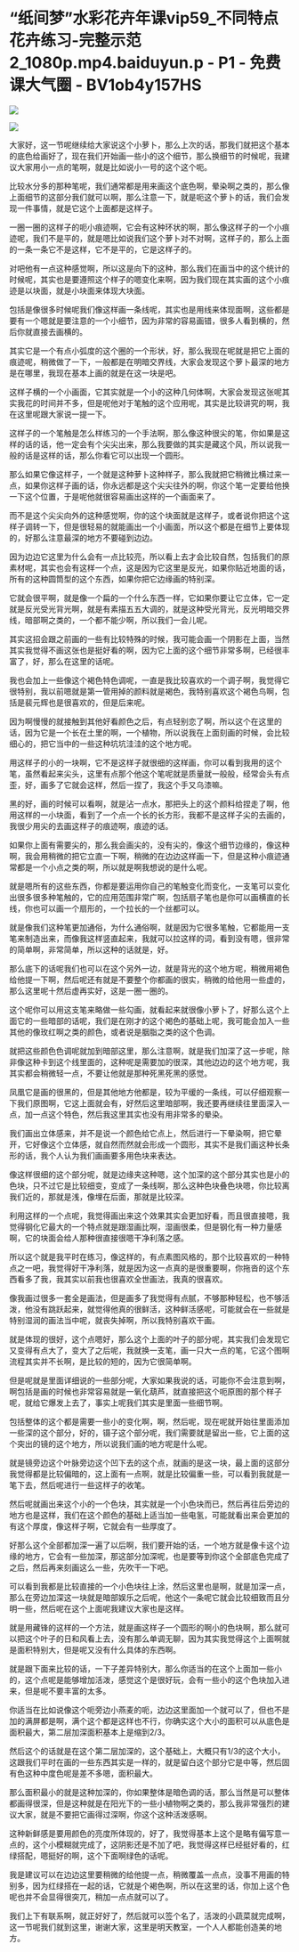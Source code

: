 # “纸间梦”水彩花卉年课vip59_不同特点花卉练习-完整示范2_1080p.mp4.baiduyun.p - P1 - 免费课大气圈 - BV1ob4y157HS

![](img/5998a5d68af3b3e09262df0397cb4ff0_0.png)

![](img/5998a5d68af3b3e09262df0397cb4ff0_1.png)

大家好，这一节呢继续给大家说这个小萝卜，那么上次的话，那我们就把这个基本的底色给画好了，现在我们开始画一些小的这个细节，那么换细节的时候呢，我建议大家用小一点的笔啊，就是比如说小一号的这个这个呃。

比较水分多的那种笔呢，我们通常都是用来画这个底色啊，晕染啊之类的，那么像上面细节的这部分我们就可以啊，那么注意一下，就是呃这个萝卜的话，我们会发现一件事情，就是它这个上面都是这样子。

一圈一圈的这样子的呃小痕迹啊，它会有这种环状的啊，那么像这样子的一个小痕迹呢，我们不是平的，就是嗯比如说我们这个萝卜对不对啊，这样子的，那么上面的一条一条它不是这样，它不是平的，它是这样子的。

对吧他有一点这种感觉啊，所以这是向下的这种，那么我们在画当中的这个统计的时候呢，其实也是要遵照这个样子的嗯变化来啊，因为我们现在其实画的这个小痕迹是以块面，就是小块面来体现大块面。

包括是像很多时候呢我们像这样画一条线呢，其实也是用线来体现面啊，这些都是要有一个嗯就是要注意的一个小细节，因为非常的容易画错，很多人看到横的，然后你就直接去画横的。

其实它是一个有点小弧度的这个圈的一个形状，好，那么我现在呢就是把它上面的痕迹呢，稍微做了一下，一般都是在明暗交界线，大家会发现这个萝卜最深的地方是在哪里，我现在基本上画的就是在这一块是吧。

这样子横的一个小画面，它其实就是一个小的这种几何体啊，大家会发现这张呢其实我花的时间并不多，但是呢他对于笔触的这个应用呢，其实是比较讲究的啊，我在这里呢跟大家说一提一下。

这样子的一个笔触是怎么样练习的一个手法啊，那么像这种很尖的笔，你如果是这样的话的话，他一定会有个尖尖出来，那么我要做的其实是藏这个风，所以说我一般的话是这样的话，那么你看它可以出现一个圆形。

那么如果它像这样子，一个就是这种萝卜这种样子，那么我就把它稍微比横过来一点，如果你这样子画的话，你永远都是这个尖尖往外的啊，你这个笔一定要给他换一下这个位置，于是呢他就很容易画出这样的一个画面来了。

而不是这个尖尖向外的这种感觉啊，你的这个块面就是这样子，或者说你把这个这样子调转一下，但是很轻易的就能画出一个小画面，所以这个都是在细节上要体现的，好那么注意最深的地方不要碰到边边。

因为边边它这里为什么会有一点比较亮，所以看上去才会比较自然，包括我们的原素材呢，其实也会有这样一个点，这是因为它这里是反光，如果你贴近地面的话，所有的这种圆筒型的这个东西，如果你把它边缘画的特别深。

它就会很平啊，就是像一个扁的一个什么东西一样，它如果你要让它立体，它一定就是反光受光背光啊，就是有素描五五大调的，就是这种受光背光，反光明暗交界线，暗部啊之类的，一个都不能少啊，所以我们一会儿呢。

其实这招会跟之前画的一些有比较特殊的时候，我可能会画一个阴影在上面，当然其实我觉得不画这张也是挺好看的啊，因为它上面的这个细节非常多啊，已经很丰富了，好，那么在这里的话呢。

我也会加上一些像这个褐色特色调呢，一直是我比较喜欢的一个调子啊，我觉得它很特别，我以前嗯就是第一管用掉的颜料就是褐色，我特别喜欢这个褐色鸟啊，包括是裴元辉也是很喜欢的，但是后来呢。

因为啊慢慢的就接触到其他好看颜色之后，有点轻别恋了啊，所以这个在这里的话，因为它是一个长在土里的啊，一个植物，所以说我在上面刻画的时候，会比较细心的，把它当中的一些这种坑坑洼洼的这个地方呢。

用这样子的小的一块啊，它不是这样子就很细的这样画，你可以看到我用的这个笔，虽然看起来尖头，这里有点那个他这个笔呢就是质量就一般般，经常会头有点歪，好，画多了它就会这样，然后一捏了，我这个手又乌漆嘛。

黑的好，画的时候可以看啊，就是沾一点水，那把头上的这个颜料给捏走了啊，他用这样的一小块面，看到了一个点一个长的长方形，我都不是这样子尖的去画的，我很少用尖的去画这样子的痕迹啊，痕迹的话。

如果你上面有需要尖的，那么我会画尖的，没有尖的，像这个细节边缘的，像这种啊，我会用稍微的把它立直一下啊，稍微的在边边这样画一下，但是这种小痕迹通常都是一个小点之类的啊，所以就是啊我想说的是什么呢。

就是嗯所有的这些东西，你都是要运用你自己的笔触变化而变化，一支笔可以变化出很多很多种笔触的，它的应用范围非常广啊，包括扇子笔也是你可以画横直的长线，你也可以画一个扇形的，一个拉长的一个丝都可以。

就是像我们这种笔更加通俗，为什么通俗啊，就是因为它很多笔触，它都能用一支笔来制造出来，而像我这样竖直起来，我就可以拉这样的词，看到没有嗯，很非常的简单啊，非常简单，所以这种的话就是，好。

那么底下的话呢我们也可以在这个另外一边，就是背光的这个地方呢，稍微用褐色给他提一下啊，然后呢还有就是不要整个你都画的很实，稍微的给他用一些虚的，那么这里呢十然后虚再实好，这是一圈一圈的。

这个呢你可以用这支笔来略做一些勾画，就看起来就很像小萝卜了，好那么这个上面它的一些暗部的话呢，我们是在刚才的这个褐色的基础上呢，我可能会加入一些其他的像玫红啊之类的颜色，或者说是胭脂之类的这个色调。

就把这些颜色色调呢就加到暗部这里，那么注意啊，就是我们加深了这一步呢，除非像这种卡到这个线里面的，这种呢是需要加的很深，其他边边的这个地方呢，我其实都会稍微轻一点，不要让他就是那种死黑死黑的感觉。

凤凰它是画的很黑的，但是其他地方他都是，较为平缓的一条线，可以仔细观察一下我们原图啊，它这上面就会有，好然后这里暗部啊，我还要再继续往里面深入一点，加一点这个特色，然后我这里其实也没有用非常多的晕染。

我们画出立体感来，并不是说一个颜色给它点上，然后进行一下晕染啊，把它晕开，它好像这个立体感，就自然而然就会形成一个圆形，其实不是我们画这种长条形的话，我个人认为我们画画要多用色块来表达。

像这样很细的这个部分呢，就是边缘夹这种嗯，这个加深的这个部分其实也是小的色块，只不过它是比较细变，变成了一条线啊，那么这种色块叠色块嗯，你比较离我们近的，那就是浅，像埋在后面，那就是比较深。

利用这样的一个点呢，我觉得画出来这个效果其实会更加好看，而且很直接嗯，我觉得钢化它最大的一个特点就是跟湿画比啊，湿画很柔，但是钢化有一种力量感啊，它的块面会给人那种很直接很嗯干净利落之感。

所以这个就是我平时在练习，像这样的，有点素图风格的，那个比较喜欢的一种特点之一吧，我觉得好干净利落，就是因为这一点真的是很重要啊，你拖沓的这个东西看多了我，我其实以前我也很喜欢全世画法，我真的很喜欢。

像我画过很多一套全是画法，但是画多了我觉得有点腻，不够那种轻松，也不够活泼，他没有跳跃起来，就觉得他真的很鲜活，这种鲜活感呢，可能就会在一些就是特别湿润的画法当中呢，就丧失掉啊，所以我特别喜欢干画。

就是体现的很好，这个点嗯好，那么这个上面的叶子的部分呢，其实我们会发现它又变得有点大了，变大了之后呢，我就换一支笔，画一只大一点的笔，它这个图啊流程其实并不长啊，是比较的短的，因为它很简单啊。

但是呢就是里面详细说的一些部分呢，大家如果我说的话，可能你不会注意到啊，啊包括是画的时候也非常容易就是一氧化葫芦，就直接把这个呃原图的那个样子呢，就给它爆发上去了，事实上呢我们其实是里面一些细节啊。

包括整体的这个都是需要一些小的变化啊，啊，然后呢，现在呢就开始往里面添加一些深的这个部分，好的，镊子这个部分呢，我们需要就是留出一些，它上面的这个突出的镜的这个地方，所以说我们画的地方呢是什么呢。

就是镜旁边这个叶脉旁边这个凹下去的这个点，就画的是这一块，最上面的这部分我觉得都是比较偏暗的，这上面有一点啊，就是比较偏重一些，可以看到我就是一笔下去，然后呢进行一些这样子的收笔。

然后呢就画出来这个小的一个色块，其实就是一个小色块而已，然后再往后旁边的地方也是这样，我们在这个颜色的基础上适当加一些电氢，可能就看出来会更加的有这个厚度，像这样子啊，它就会有一些厚度了。

好那么这个全部都加深一遍了以后啊，我们要开始的话，一个地方就是像卡这个边缘的地方，它会有一些加深，那这部分加深呢，也是要等到你这个全部底色完成了之后，然后再来刻画这么一些，先吹干一下吧。

可以看到我都是比较直接的一个小色块往上涂，然后这里也是啊，就是加深一点，那么在旁边加深这一块就是暗部娱乐之后呢，他这个一条呢它就会比较细致而且分明一些，然后呢在这个上面呢我建议大家也是这样。

就是用藏锋的这样的一个方法，就是画这样子一个圆形的啊小的色块啊，那么就可以把这个叶子的日和风看上去，没有那么单调无聊，因为其实我觉得这个上面啊就是面积特别大，但是呢又没有什么具体的东西啊。

就是跟下面来比较的话，一下子差异特别大，那么你适当的在这个上面加一些小的，这个点呢是能够增加活泼，感觉这个是很好玩，会有一些小的这个色块加入进来，但是呢不要丰富的太多。

你适当在比如说像这个呃旁边小燕麦的呃，边边这里面加一个就可以了，但也不是加的满屏都是啊，满个这个都是这样也不行，你确实这个大小的面积可以从底色是面积最大，第二层加深面积基本上是缩到2/3。

然后这个的话就是在这个第二层加深的，这个基础上，大概只有1/3的这个大小，这跟我们平时在画的一些东西其实是一样的，就是留白这个部分它是中等，然后固有色这种中度色呢是差不多嗯，面积最大。

那么面积最小的就是这种加深的，你如果整体是暗色调的话，那么当然是可以整体都画得很深，但是这种就是在阳光下的一些小植物啊之类的，那么我非常强烈的建议大家，就是不要把它画得过深啊，你这个这种活泼感啊。

这种新鲜感是要用颜色的亮度所体现的，好了，我觉得基本上这个是略有偏写意一点的，这个小模糊就完成了，这阴影还是不加了吧，我觉得这样已经挺好看的，红绿搭配，嗯挺好的啊，这个下面啊绿色的话呢。

我是建议可以在边边这里要稍微的给他提一点，稍微覆盖一点点，没事不用画的特别多，因为红绿搭在一起的话，它就是个褐色啊，所以在这里的话，你加上这个色呢也并不会显得很突兀，稍加一点点就可以了。

我们上下有联系啊，就正好好了，然后就可以签个名了，活泼的小蔬菜就完成啊，这一节呢我们就到这里，谢谢大家，这里是明天教室，一个人人都能创造美的地方。


